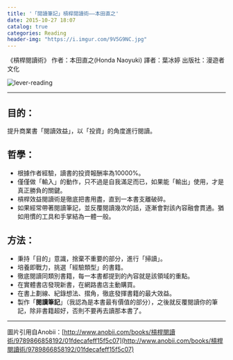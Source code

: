 ```yaml
---
title: '「閱讀筆記」槓桿閱讀術——本田直之'
date: 2015-10-27 18:07
catalog: true
categories: Reading
header-img: "https://i.imgur.com/9V5G9NC.jpg"
---
```


《槓桿閱讀術》
作者：本田直之(Honda Naoyuki)
譯者：葉冰婷
出版社：漫遊者文化

<!-- more -->

![lever-reading](https://i.imgur.com/9V5G9NC.jpg)

---

## 目的：

提升商業書「閱讀效益」，以「投資」的角度進行閱讀。

## 哲學：

- 根據作者經驗，讀書的投資報酬率為10000%。
- 僅僅做「輸入」的動作，只不過是自我滿足而已，如果能「輸出」使用，才是真正勝負的關鍵。
- 槓桿效益閱讀術是徹底把書用盡，直到一本書支離破碎。
- 如果經常帶著閱讀筆記，並反覆閱讀幾次的話，逐漸會對該內容融會貫通。猶如用慣的工具和手掌結為一體一般。

## 方法：

- 秉持「目的」意識，捨棄不重要的部分，進行「掃讀」。
- 培養即戰力，挑選「經驗類型」的書籍。
- 徹底閱讀同類別書籍，每一本書都提到的內容就是該領域的重點。
- 在實體書店發現新書，在網路書店主動購買。
- 在書上劃線、紀錄想法、摺角，徹底發揮書籍的最大效益。
- 製作「**閱讀筆記**」（我認為是本書最有價值的部分），之後就反覆閱讀你的筆記，除非書籍超好，否則不要再去讀那本書了。

---

圖片引用自Anobii：[http://www.anobii.com/books/槓桿閱讀術/9789866858192/01fdecafeff15f5c07](http://www.anobii.com/books/槓桿閱讀術/9789866858192/01fdecafeff15f5c07)